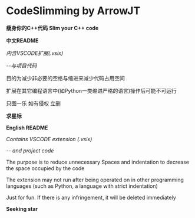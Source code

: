 # CodeSlimming by ArrowJT
**瘦身你的C++代码 Slim your C++ code**

**中文README**

*内含VSCODE扩展(.vsix)*

*--与项目代码*

目的为减少非必要的空格与缩进来减少代码占用空间

扩展在其它编程语言中(如Python一类缩进严格的语言)操作后可能不可运行

只图一乐 如有侵权 立删

**求星标**

**English README**

*Contains VSCODE extension (.vsix)*

*-- and project code*

The purpose is to reduce unnecessary Spaces and indentation to decrease the space occupied by the code

The extension may not run after being operated on in other programming languages (such as Python, a language with strict indentation)

Just for fun. If there is any infringement, it will be deleted immediately

**Seeking star**
